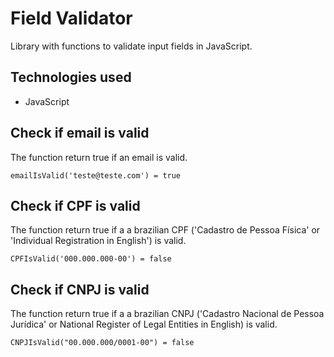 # Field Validator

Library with functions to validate input fields in JavaScript.

## Technologies used

- JavaScript

## Check if email is valid

The function return true if an email is valid.

`emailIsValid('teste@teste.com') = true`

## Check if CPF is valid

The function return true if a a brazilian CPF ('Cadastro de Pessoa Física' or 'Individual Registration in English') is valid.

`CPFIsValid('000.000.000-00') = false`

## Check if CNPJ is valid

The function return true if a a brazilian CNPJ ('Cadastro Nacional de Pessoa Jurídica' or National Register of Legal Entities in English) is valid.

`CNPJIsValid("00.000.000/0001-00") = false`